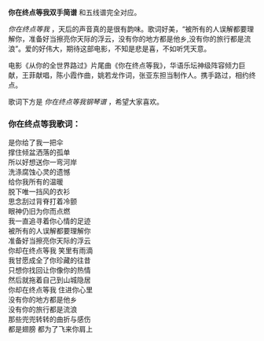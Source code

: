 

**你在终点等我双手简谱** 和五线谱完全对应。

_你在终点等我_
，天后的声音真的是很有韵味。歌词好美，“被所有的人误解都要理解你，准备好当擦亮你天际的浮云，没有你的地方都是他乡,没有你的旅行都是流浪”。爱的好伟大，期待这部电影，不知是悲是喜，不如听凭天意。

电影《从你的全世界路过》片尾曲《你在终点等我》，华语乐坛神级阵容倾力巨献，王菲献唱，陈小霞作曲，姚若龙作词，张亚东担当制作人。携手路过，相约终点。

歌词下方是 _你在终点等我钢琴谱_ ，希望大家喜欢。

### 你在终点等我歌词：

是你给了我一把伞  
撑住倾盆洒落的孤单  
所以好想送你一弯河岸  
洗涤腐蚀心灵的遗憾  
给你我所有的温暖  
脱下唯一挡风的衣衫  
思念刮过背脊打着冷颤  
眼神仍旧为你而点燃  
我一直追寻着你心情的足迹  
被所有的人误解都要理解你  
准备好当擦亮你天际的浮云  
你却在终点等我 笑里有雨滴  
我甘愿成全了你珍藏的往昔  
只想你找回让你像你的热情  
然后就拖着自己到山城隐居  
你却在终点等我 住进你心里  
没有你的地方都是他乡  
没有你的旅行都是流浪  
那些兜兜转转的曲折与感伤  
都是翅膀 都为了飞来你肩上


